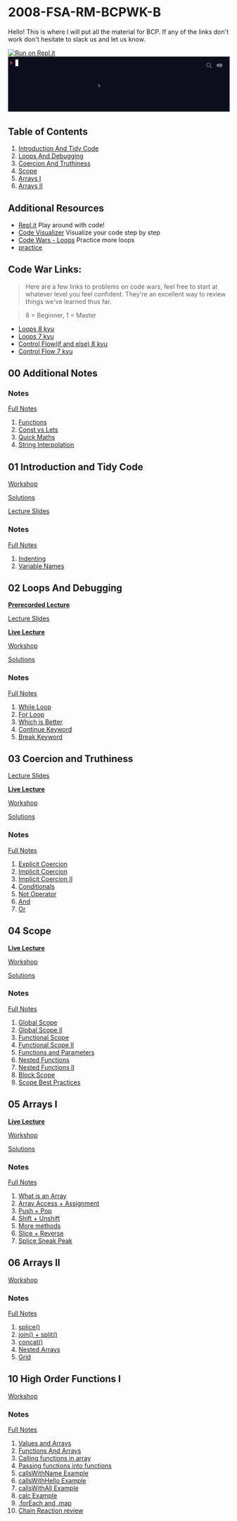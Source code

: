 # 2008-FSA-RM-BCPWK-B

Hello! This is where I will put all the material for BCP. If any of the links don't work don't hesitate to slack us and let us know.

[![Run on Repl.it](https://repl.it/badge/github/kyusulamita/0820-BCPWK)](https://repl.it/github/kyusulamita/0820-BCPWK)
![Run Replit](img/run-replit.gif)

## Table of Contents

1. [Introduction And Tidy Code](#01-introduction-and-tidy-code)
2. [Loops And Debugging](#02-loops-and-debugging)
3. [Coercion And Truthiness](#03-coercion-and-truthiness)
4. [Scope](#04-scope)
5. [Arrays I](#05-arrays-I)
6. [Arrays II](#06-arrays-II)

## Additional Resources

- [Repl.it](https://repl.it/repls) Play around with code!
- [Code Visualizer](http://www.pythontutor.com/visualize.html#mode=edit) Visualize your code step by step
- [Code Wars - Loops](https://www.codewars.com/kata/search/javascript?q=&r%5B%5D=-8&r%5B%5D=-7&tags=Loops) Practice more loops
- [practice](https://www.codewars.com/users/MrZizoScream/authored)

## Code War Links:

> Here are a few links to problems on code wars, feel free to start at whatever level you feel confident. They're an excellent way to review things we've learned thus far.

> 8 = Beginner, 1 = Master

- [Loops 8 kyu](https://www.codewars.com/kata/search/my-languages?beta=false&q=&r=-8&tags=Loops)
- [Loops 7 kyu](https://www.codewars.com/kata/search/my-languages?q=&r%5B%5D=-7&tags=Loops&beta=false)
- [Control Flow(if and else) 8 kyu](https://www.codewars.com/kata/search/my-languages?beta=false&q=&r=-8&tags=Control+Flow)
- [Control Flow 7 kyu](https://www.codewars.com/kata/search/my-languages?q=&r%5B%5D=-7&tags=Control+Flow&beta=false)

## **00 Additional Notes**

### Notes

[Full Notes](00-additional-notes)

1. [Functions](00-additional-notes/01-functions.js)
2. [Const vs Lets](00-additional-notes/02-const-vs-let.js)
3. [Quick Maths](00-additional-notes/03-quick-maths.js)
4. [String Interpolation](00-additional-notes/04-string-interpolation.js)

## **01 Introduction and Tidy Code**


[Workshop](https://learn.fullstackacademy.com/workshop/5ab7da028b8e9b000477fd36/content/5ab7dbafa468c900045db6ed/text)

[Solutions](https://learn.fullstackacademy.com/workshop/5ab7da028b8e9b000477fd36/content/5ab7dc11a468c900045db703/text)

[Lecture Slides](00-slides/01-Introduction-and-Tidy-Code.pdf)

### Notes

[Full Notes](01-tidy-code)

1. [Indenting](01-tidy-code/01-indenting.js)
2. [Variable Names](01-tidy-code/02-variable-names.js)

## **02 Loops And Debugging**

**[Prerecorded Lecture](https://learn.fullstackacademy.com/workshop/5ac57192f7ff470004a63148/content/5ac571d2bd9f9e0004adb0a4/text)**

[Lecture Slides](00-slides/02-Loops-and-Debugging.pdf)

**[Live Lecture](https://youtu.be/dNAe7_5fyIs)**

[Workshop](https://learn.fullstackacademy.com/workshop/5ac57192f7ff470004a63148/content/5ac572977ec3340004bddd57/text)

[Solutions](https://learn.fullstackacademy.com/workshop/5ac57192f7ff470004a63148/content/5ac57384f7ff470004a63170/text)

### Notes

[Full Notes](02-loops-and-debugging)

1. [While Loop](02-loops-and-debugging/01-while-loop.js)
2. [For Loop](02-loops-and-debugging/02-for-loop.js)
3. [Which is Better](02-loops-and-debugging/03-which-is-better.js)
4. [Continue Keyword](02-loops-and-debugging/04-continue-keyword.js)
5. [Break Keyword](02-loops-and-debugging/04-break-keyword.js)

## **03 Coercion and Truthiness**

[Lecture Slides](00-slides/03-Coercion-and-Truthiness.pdf)

**[Live Lecture](https://youtu.be/IXqOk8kFCdE)**

[Workshop](https://learn.fullstackacademy.com/workshop/5ac574e51abd3200043c12e8/content/5ac574e51abd3200043c12ed/text)

[Solutions](https://learn.fullstackacademy.com/workshop/5ac574e51abd3200043c12e8/content/5ac574e51abd3200043c12ee/text)


### Notes 
[Full Notes](03-coercion-and-truthiness)

1. [Explicit Coercion](03-coercion-and-truthiness/01-explicit-coercion.js)
2. [Implicit Coercion](03-coercion-and-truthiness/02-implicit-coercion.js)
3. [Implicit Coercion II](03-coercion-and-truthiness/03-implicit-coercion-II.js)
4. [Conditionals](03-coercion-and-truthiness/04-conditionals.js)
5. [Not Operator](03-coercion-and-truthiness/05-not-operator.js)
6. [And](03-coercion-and-truthiness/06-and.js)
7. [Or](03-coercion-and-truthiness/07-or.js)


## **04 Scope**

**[Live Lecture](https://youtu.be/ziVfJDR9ZK0)**

[Workshop](https://learn.fullstackacademy.com/workshop/5ac576417ec3340004bdddb4/content/5ac576417ec3340004bdddb9/text)

[Solutions](https://learn.fullstackacademy.com/workshop/5ac576417ec3340004bdddb4/content/5ac576417ec3340004bdddba/text)

### Notes

[Full Notes](04-scope)

1. [Global Scope](04-scope/01-global-scope.js)
2. [Global Scope II](04-scope/02-global-scope-ii.js)
3. [Functional Scope](04-scope/03-functional-scope.js)
4. [Functional Scope II](04-scope/04-functional-scope-ii.js)
5. [Functions and Parameters](04-scope/05-functions-and-parameters.js)
6. [Nested Functions](04-scope/06-nested-functions.js)
7. [Nested Functions II](04-scope/07-nested-functions-ii.js)
8. [Block Scope](04-scope/08-block-scope.js)
9. [Scope Best Practices](04-scope/09-scope-best-practices.js)

## **05 Arrays I**

**[Live Lecture](https://youtu.be/Qqdh0Gs0e7k)**

[Workshop](https://learn.fullstackacademy.com/workshop/5ac57806bd9f9e0004adb186/content/5ac57806bd9f9e0004adb18b/text)

[Solutions](https://learn.fullstackacademy.com/workshop/5ac57806bd9f9e0004adb186/content/5ac57806bd9f9e0004adb18c/text)

### Notes 
[Full Notes](05-arrays-i)

1. [What is an Array](05-array-i/01-what-is-an-array.js)
2. [Array Access + Assignment](05-array-i/02-array-accessing.js)
3. [Push + Pop](05-array-i/03-push-pop.js)
4. [Shift + Unshift](05-array-i/04-shift-unshift.js)
5. [More methods](05-array-i/05-more-methods.js)
6. [Slice + Reverse](05-array-i/06-slice.js)
7. [Splice Sneak Peak](/05-arrays-i/07-splice-sneak-peak.js)

## **06 Arrays II**

<!-- **[Live Lecture](https://youtu.be/FOx6DlR0ftQ)** -->

[Workshop](https://learn.fullstackacademy.com/workshop/5ac579437ec3340004bdde15/content/5ac579437ec3340004bdde1a/text)

<!-- [Solutions](https://learn.fullstackacademy.com/workshop/5ac579437ec3340004bdde15/content/5ac579437ec3340004bdde1b/text) -->

### Notes

[Full Notes](06-arrays-II)

1. [splice()](06-arrays-II/01-splice.js)
2. [join() + split()](06-arrays-II/02-join-split.js)
3. [concat()](06-arrays-II/03-concat.js)
4. [Nested Arrays](06-arrays-II/04-nested-arrays.js)
5. [Grid](06-arrays-II/05-array-grid.js)


## **10 High Order Functions I**


[Workshop](https://learn.fullstackacademy.com/workshop/5aca3eba37312200043b62f7/content/5aca3eba37312200043b62fb/text)


### Notes

[Full Notes](10-high-order-functions-i)

1. [Values and Arrays](10-high-order-functions-i/01-values-and-arrays.js)
2. [Functions And Arrays](10-high-order-functions-i/02-functions-and-arrays.js)
3. [Calling functions in array](10-high-order-functions-i/03-calling-functions-in-array.js)
4. [Passing functions into functions](10-high-order-functions-i/04-passing-functions-into-functions.js)
5. [callsWithName Example](10-high-order-functions-i/05-calls-with-name-example.js)
6. [callsWithHello Example](10-high-order-functions-i/06-calls-with-hello-example.js)
7. [callsWithAll Example](10-high-order-functions-i/07-calls-all-with-example.js)
8. [calc Example](10-high-order-functions-i/08-calc-example.js)
9. [.forEach and .map](10-high-order-functions-i/09-forEach-map-array-method.js)
10. [Chain Reaction review](10-high-order-functions-i/10-chain-reaction-review.js)
